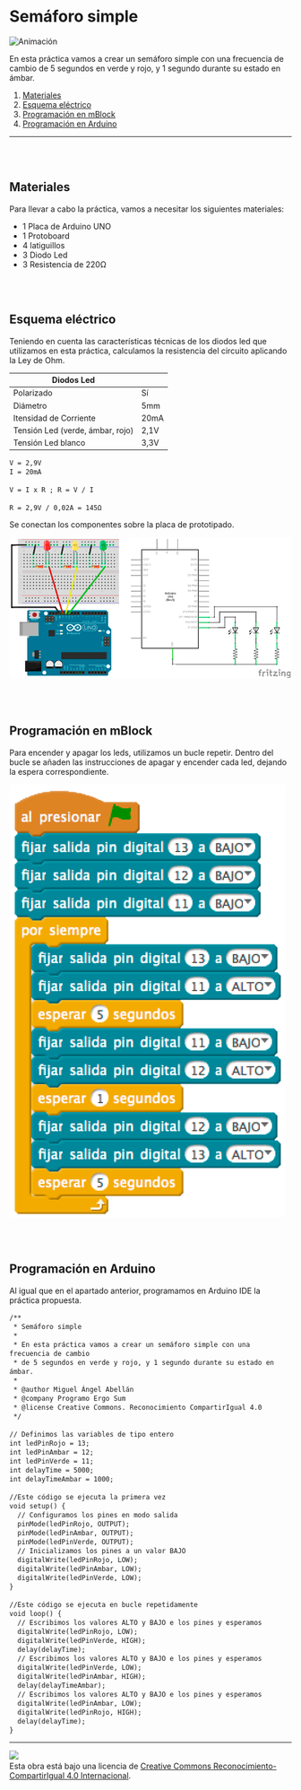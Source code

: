 # Semáforo simple

![Animación](practica.gif)

En esta práctica vamos a crear un semáforo simple con una frecuencia de cambio de 5 segundos en verde y rojo, y 1 segundo durante su estado en ámbar.

1.  [Materiales](#materiales)
2.  [Esquema eléctrico](#esquema-eléctrico)
3.  [Programación en mBlock](#programación-en-mBlock)
4.  [Programación en Arduino](#programación-en-arduino)



---


<br><br>


## Materiales

Para llevar a cabo la práctica, vamos a necesitar los siguientes materiales:
- 1 Placa de Arduino UNO
- 1 Protoboard
- 4 latiguillos
- 3 Diodo Led
- 3 Resistencia de 220Ω


<br /><br />


## Esquema eléctrico

Teniendo en cuenta las características técnicas de los diodos led que utilizamos en esta práctica, calculamos la resistencia del circuito aplicando la Ley de Ohm.

| Diodos Led                       |        |
| -------------------------------- | ------ |
| Polarizado                       | Sí     |
| Diámetro                         | 5mm    |
| Itensidad de Corriente           | 20mA   |
| Tensión Led (verde, ámbar, rojo) | 2,1V   |
| Tensión Led blanco               | 3,3V   |


```
V = 2,9V
I = 20mA

V = I x R ; R = V / I

R = 2,9V / 0,02A = 145Ω 
```

Se conectan los componentes sobre la placa de prototipado.

![Esquema eléctrico](fritzing.png)



<br /><br />



## Programación en mBlock

Para encender y apagar los leds, utilizamos un bucle repetir. Dentro del bucle se añaden las instrucciones de apagar y encender cada led, dejando la espera correspondiente.

![Programación en mBlock](mBlock.png)


<br /><br />


## Programación en Arduino

Al igual que en el apartado anterior, programamos en Arduino IDE la práctica propuesta.

```
/**
 * Semáforo simple
 *
 * En esta práctica vamos a crear un semáforo simple con una frecuencia de cambio
 * de 5 segundos en verde y rojo, y 1 segundo durante su estado en ámbar.
 *
 * @author Miguel Ángel Abellán
 * @company Programo Ergo Sum
 * @license Creative Commons. Reconocimiento CompartirIgual 4.0
 */

// Definimos las variables de tipo entero
int ledPinRojo = 13;
int ledPinAmbar = 12;
int ledPinVerde = 11;
int delayTime = 5000;
int delayTimeAmbar = 1000;

//Este código se ejecuta la primera vez
void setup() {
  // Configuramos los pines en modo salida
  pinMode(ledPinRojo, OUTPUT);
  pinMode(ledPinAmbar, OUTPUT);
  pinMode(ledPinVerde, OUTPUT);
  // Inicializamos los pines a un valor BAJO
  digitalWrite(ledPinRojo, LOW);
  digitalWrite(ledPinAmbar, LOW);
  digitalWrite(ledPinVerde, LOW);
}

//Este código se ejecuta en bucle repetidamente
void loop() {
  // Escribimos los valores ALTO y BAJO e los pines y esperamos
  digitalWrite(ledPinRojo, LOW);
  digitalWrite(ledPinVerde, HIGH);
  delay(delayTime);
  // Escribimos los valores ALTO y BAJO e los pines y esperamos
  digitalWrite(ledPinVerde, LOW);
  digitalWrite(ledPinAmbar, HIGH);
  delay(delayTimeAmbar);
  // Escribimos los valores ALTO y BAJO e los pines y esperamos
  digitalWrite(ledPinAmbar, LOW);
  digitalWrite(ledPinRojo, HIGH);
  delay(delayTime);
}
```



---



<img src="http://i.creativecommons.org/l/by-sa/4.0/88x31.png" /><br>
Esta obra está bajo una licencia de [Creative Commons Reconocimiento-CompartirIgual 4.0 Internacional](https://creativecommons.org/licenses/by-sa/4.0/deed.es_ES).
